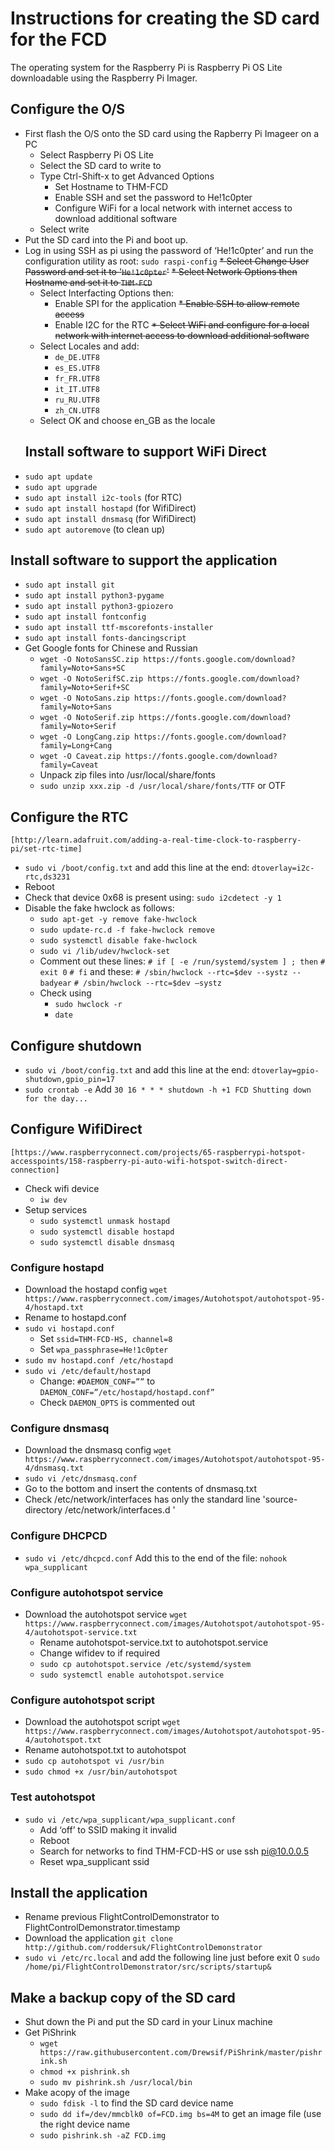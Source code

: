 # Instructions for creating the SD card for the FCD
The operating system  for the Raspberry Pi is Raspberry Pi OS Lite downloadable using the Raspberry Pi Imager.

## Configure the O/S
* First flash the O/S onto the SD card using the Rapberry Pi Imageer on a PC
	* Select Raspberry Pi OS Lite
	* Select the SD card to write to
	* Type Ctrl-Shift-x to get Advanced Options
		* Set Hostname to THM-FCD
		* Enable SSH and set the password to He!1c0pter
		* Configure WiFi for a local network with internet access to download additional software
	* Select write
* Put the SD card into the Pi and boot up.
* Log in using SSH as pi using the password of ‘He!1c0pter’ and run the configuration utility as root:
	`sudo raspi-config`
	~~* Select Change User Password and set it to '`He!1c0pter`'~~
	~~* Select Network Options then Hostname and set it to `THM-FCD`~~
	* Select Interfacting Options then:
		* Enable SPI for the application
		~~* Enable SSH to allow remote access~~
		* Enable I2C for the RTC
	~~* Select WiFi and configure for a local network with internet access to download additional software~~
	* Select Locales and add:
		* `de_DE.UTF8`
		* `es_ES.UTF8`
		* `fr_FR.UTF8`
		* `it_IT.UTF8`
		* `ru_RU.UTF8`
		* `zh_CN.UTF8`
	* Select OK and choose en_GB as the locale
	## Install software to support WiFi Direct
* `sudo apt update`
* `sudo apt upgrade`
* `sudo apt install i2c-tools` (for RTC)
* `sudo apt install hostapd` (for WifiDirect)
* `sudo apt install dnsmasq` (for WifiDirect)
* `sudo apt autoremove` (to clean up)

## Install software to support the application
* `sudo apt install git`
* `sudo apt install python3-pygame`
* `sudo apt install python3-gpiozero`
* `sudo apt install fontconfig`
* `sudo apt install ttf-mscorefonts-installer`
* `sudo apt install fonts-dancingscript`
* Get Google fonts for Chinese and Russian
	* `wget -O NotoSansSC.zip https://fonts.google.com/download?family=Noto+Sans+SC`
	* `wget -O NotoSerifSC.zip https://fonts.google.com/download?family=Noto+Serif+SC`
	* `wget -O NotoSans.zip https://fonts.google.com/download?family=Noto+Sans`
	* `wget -O NotoSerif.zip https://fonts.google.com/download?family=Noto+Serif`
	* `wget -O LongCang.zip https://fonts.google.com/download?family=Long+Cang`
	* `wget -O Caveat.zip https://fonts.google.com/download?family=Caveat`
	* Unpack zip files into /usr/local/share/fonts
	* `sudo unzip xxx.zip -d /usr/local/share/fonts/TTF` or OTF
## Configure the RTC
	[http://learn.adafruit.com/adding-a-real-time-clock-to-raspberry-pi/set-rtc-time]
* `sudo vi /boot/config.txt` and add this line at the end:
	`dtoverlay=i2c-rtc,ds3231`
* Reboot
* Check that device 0x68 is present using:
	`sudo i2cdetect -y 1`
* Disable the fake hwclock as follows:
	* `sudo apt-get -y remove fake-hwclock`
	* `sudo update-rc.d -f fake-hwclock remove`
	* `sudo systemctl disable fake-hwclock`
	* `sudo vi /lib/udev/hwclock-set`
	* Comment out these lines:
		`# if [ -e /run/systemd/system ] ; then`
		`#  exit 0`
		`# fi`
		and these:
		`# /sbin/hwclock --rtc=$dev --systz --badyear`
		`# /sbin/hwclock --rtc=$dev –systz`
	* Check using
		* `sudo hwclock -r`
		* `date`

## Configure shutdown
* `sudo vi /boot/config.txt` and add this line at the end:
	`dtoverlay=gpio-shutdown,gpio_pin=17`
* `sudo crontab -e`
	Add `30 16 * * * shutdown -h +1 FCD Shutting down for the day...`
		
## Configure WifiDirect 
	[https://www.raspberryconnect.com/projects/65-raspberrypi-hotspot-accesspoints/158-raspberry-pi-auto-wifi-hotspot-switch-direct-connection]
* Check wifi device
	* `iw dev`
* Setup services
	* `sudo systemctl unmask hostapd`
	* `sudo systemctl disable hostapd`
	* `sudo systemctl disable dnsmasq`
	
### Configure hostapd
* Download the hostapd config
	`wget https://www.raspberryconnect.com/images/Autohotspot/autohotspot-95-4/hostapd.txt`
* Rename to hostapd.conf
* `sudo vi hostapd.conf`
	* Set `ssid=THM-FCD-HS, channel=8`
	* Set `wpa_passphrase=He!1c0pter`
* `sudo mv hostapd.conf /etc/hostapd`
* `sudo vi /etc/default/hostapd`
	* Change:
		`#DAEMON_CONF=””`
	to
		`DAEMON_CONF=”/etc/hostapd/hostapd.conf”`
	* Check `DAEMON_OPTS` is commented out
	
### Configure dnsmasq
* Download the dnsmasq config
	`wget https://www.raspberryconnect.com/images/Autohotspot/autohotspot-95-4/dnsmasq.txt`
* `sudo vi /etc/dnsmasq.conf`
* Go to the bottom and insert the contents of dnsmasq.txt
* Check /etc/network/interfaces has only the standard line 'source-directory /etc/network/interfaces.d '
		
### Configure DHCPCD
* `sudo vi /etc/dhcpcd.conf`
	Add this to the end of the file:
	`nohook wpa_supplicant`
	
### Configure autohotspot service
* Download the autohotspot service
	`wget https://www.raspberryconnect.com/images/Autohotspot/autohotspot-95-4/autohotspot-service.txt`
	* Rename autohotspot-service.txt to autohotspot.service
	* Change wifidev to <wifi device> if required
	* `sudo cp autohotspot.service /etc/systemd/system`
	* `sudo systemctl enable autohotspot.service`
### Configure autohotspot script
* Download the autohotspot script
	`wget https://www.raspberryconnect.com/images/Autohotspot/autohotspot-95-4/autohotspot.txt`
* Rename autohotspot.txt to autohotspot
* `sudo cp autohotspot vi /usr/bin`
* `sudo chmod +x /usr/bin/autohotspot`
### Test autohotspot
* `sudo vi /etc/wpa_supplicant/wpa_supplicant.conf`
	* Add ‘off’ to SSID making it invalid
	* Reboot
	* Search for networks to find THM-FCD-HS or use ssh pi@10.0.0.5
	* Reset wpa_supplicant ssid
	
## Install the application
* Rename previous FlightControlDemonstrator to FlightControlDemonstrator.timestamp
* Download the application
	`git clone http://github.com/roddersuk/FlightControlDemonstrator`
* `sudo vi /etc/rc.local` and add the following line just before exit 0
	`sudo /home/pi/FlightControlDemonstrator/src/scripts/startup&`
	
## Make a backup copy of the SD card
* Shut down the Pi and put the SD card in your Linux machine
* Get PiShrink
	* `wget https://raw.githubusercontent.com/Drewsif/PiShrink/master/pishrink.sh`
	* `chmod +x pishrink.sh`
	* `sudo mv pishrink.sh /usr/local/bin`
* Make acopy of the image
	* `sudo fdisk -l` to find the SD card device name
	* `sudo dd if=/dev/mmcblk0 of=FCD.img bs=4M` to get an image file (use the right device name
	* `sudo pishrink.sh -aZ FCD.img`